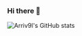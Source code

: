 ### Hi there 👋

<!--
**Arriv9l/Arriv9l** is a ✨ _special_ ✨ repository because its `README.md` (this file) appears on your GitHub profile.

Here are some ideas to get you started:

- 🔭 I’m currently working on ...
- 🌱 I’m currently learning ...
- 👯 I’m looking to collaborate on ...
- 🤔 I’m looking for help with ...
- 💬 Ask me about ...
- 📫 How to reach me: ...
- 😄 Pronouns: ...
- ⚡ Fun fact: ...
-->

![Arriv9l's GitHub stats](https://github-readme-stats.vercel.app/api?username=Arriv9l&show_icons=true&include_all_commits=true&theme=vue)
